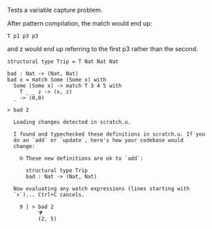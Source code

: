 Tests a variable capture problem.

After pattern compilation, the match would end up:

``` 
T p1 p3 p3
```

and z would end up referring to the first p3 rather than the second.

``` unison
structural type Trip = T Nat Nat Nat

bad : Nat -> (Nat, Nat)
bad x = match Some (Some x) with
  Some (Some x) -> match T 3 4 5 with
    T _ _ z -> (x, z)
  _ -> (0,0)

> bad 2
```

``` ucm
  Loading changes detected in scratch.u.

  I found and typechecked these definitions in scratch.u. If you
  do an `add` or `update`, here's how your codebase would
  change:
  
    ⍟ These new definitions are ok to `add`:
    
      structural type Trip
      bad : Nat -> (Nat, Nat)
  
  Now evaluating any watch expressions (lines starting with
  `>`)... Ctrl+C cancels.

    9 | > bad 2
          ⧩
          (2, 5)

```
